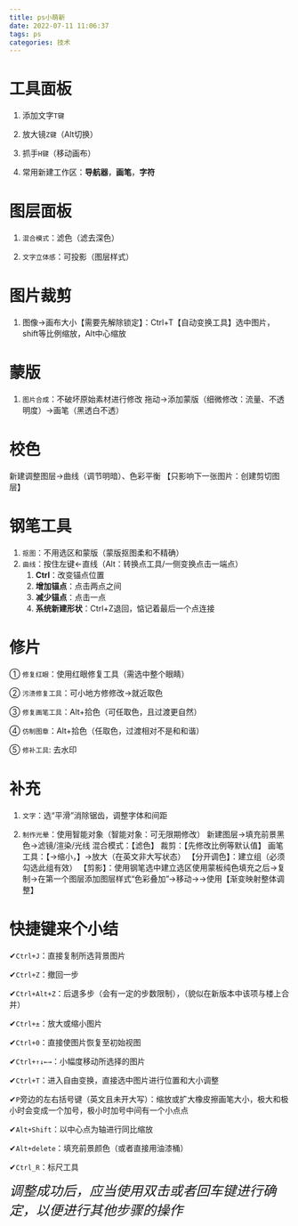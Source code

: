 ```yaml
---
title: ps小萌新
date: 2022-07-11 11:06:37
tags: ps
categories: 技术
---
```


# 工具面板
1. 添加文字`T键`
  
2. 放大镜`Z键`（Alt切换）
   
3. 抓手`H键`（移动画布）
   
4. 常用新建工作区：**导航器**，**画笔**，**字符**

# 图层面板
1. `混合模式`：滤色（滤去深色）
   
2. `文字立体感`：可投影（图层样式）

# 图片裁剪
1. 图像→画布大小【需要先解除锁定】：Ctrl+T【自动变换工具】选中图片，shift等比例缩放，Alt中心缩放

# 蒙版
1. `图片合成`：不破坏原始素材进行修改
拖动→添加蒙版（细微修改：流量、不透明度）→画笔（黑透白不透）

# 校色
新建调整图层→曲线（调节明暗）、色彩平衡
【只影响下一张图片：创建剪切图层】

# 钢笔工具
1. `抠图`：不用选区和蒙版（蒙版抠图柔和不精确）
2. `曲线`：按住左键←直线（Alt：转换点工具/一侧变换点击一端点）
   1. **Ctrl**：改变锚点位置
   2. **增加锚点**：点击两点之间
   3. **减少锚点**：点击一点
   4. **系统新建形状**：Ctrl+Z退回，惦记着最后一个点连接

# 修片
① `修复红眼`：使用红眼修复工具（需选中整个眼睛）

② `污渍修复工具`：可小地方修修改→就近取色

③ `修复画笔工具`：Alt+拾色（可任取色，且过渡更自然）

④ `仿制图章`：Alt+拾色（任取色，过渡相对不是和和谐）

⑤ `修补工具`: 去水印

#  补充
1. `文字`：选“平滑”消除锯齿，调整字体和间距

2. `制作光晕`：使用智能对象（智能对象：可无限期修改）
新建图层→填充前景黑色→滤镜/渲染/光线
混合模式：【滤色】
裁剪：【先修改比例等默认值】
画笔工具：【→缩小，】→放大（在英文非大写状态）
【分开调色】：建立组（必须勾选此组有效）
【剪影】：使用钢笔选中建立选区使用蒙板纯色填充之后→复制→在第一个图层添加图层样式“色彩叠加”→移动→→使用【渐变映射整体调整】

# 快捷键来个小结
✔`Ctrl+J`：直接复制所选背景图片

✔`Ctrl+Z`：撤回一步

✔`Ctrl+Alt+Z`：后退多步（会有一定的步数限制），（貌似在新版本中该项与楼上合并）

✔`Ctrl+±`：放大或缩小图片

✔`Ctrl+0`：直接使图片恢复至初始视图

✔`Ctrl+↑↓←→`：小幅度移动所选择的图片

✔`Ctrl+T`：进入自由变换，直接选中图片进行位置和大小调整

✔`P`旁边的左右括号键（英文且未开大写）：缩放或扩大橡皮擦画笔大小，极大和极小时会变成一个加号，极小时加号中间有一个小点点

✔`Alt+Shift`：以中心点为轴进行同比缩放

✔`Alt+delete`：填充前景颜色（或者直接用油漆桶）

✔`Ctrl_R`：标尺工具

<font size='5'>*调整成功后，应当使用双击或者回车键进行确定，以便进行其他步骤的操作*</font>
